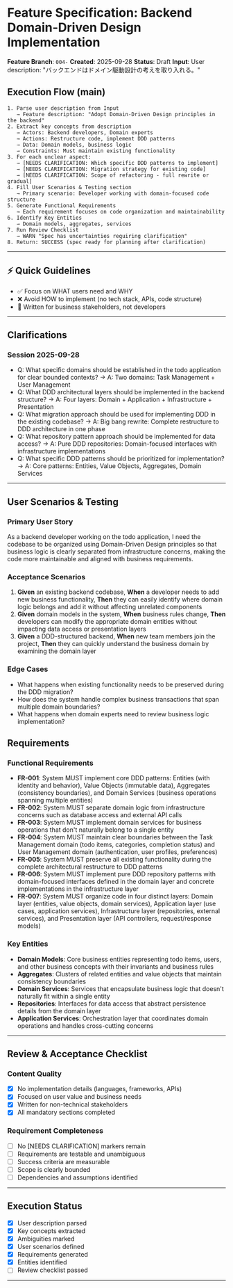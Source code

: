 # Feature Specification: Backend Domain-Driven Design Implementation

**Feature Branch**: `004-`
**Created**: 2025-09-28
**Status**: Draft
**Input**: User description: "バックエンドはドメイン駆動設計の考えを取り入れる。"

## Execution Flow (main)
```
1. Parse user description from Input
   → Feature description: "Adopt Domain-Driven Design principles in the backend"
2. Extract key concepts from description
   → Actors: Backend developers, Domain experts
   → Actions: Restructure code, implement DDD patterns
   → Data: Domain models, business logic
   → Constraints: Must maintain existing functionality
3. For each unclear aspect:
   → [NEEDS CLARIFICATION: Which specific DDD patterns to implement]
   → [NEEDS CLARIFICATION: Migration strategy for existing code]
   → [NEEDS CLARIFICATION: Scope of refactoring - full rewrite or gradual]
4. Fill User Scenarios & Testing section
   → Primary scenario: Developer working with domain-focused code structure
5. Generate Functional Requirements
   → Each requirement focuses on code organization and maintainability
6. Identify Key Entities
   → Domain models, aggregates, services
7. Run Review Checklist
   → WARN "Spec has uncertainties requiring clarification"
8. Return: SUCCESS (spec ready for planning after clarification)
```

---

## ⚡ Quick Guidelines
- ✅ Focus on WHAT users need and WHY
- ❌ Avoid HOW to implement (no tech stack, APIs, code structure)
- 👥 Written for business stakeholders, not developers

---

## Clarifications

### Session 2025-09-28
- Q: What specific domains should be established in the todo application for clear bounded contexts? → A: Two domains: Task Management + User Management
- Q: What DDD architectural layers should be implemented in the backend structure? → A: Four layers: Domain + Application + Infrastructure + Presentation
- Q: What migration approach should be used for implementing DDD in the existing codebase? → A: Big bang rewrite: Complete restructure to DDD architecture in one phase
- Q: What repository pattern approach should be implemented for data access? → A: Pure DDD repositories: Domain-focused interfaces with infrastructure implementations
- Q: What specific DDD patterns should be prioritized for implementation? → A: Core patterns: Entities, Value Objects, Aggregates, Domain Services

---

## User Scenarios & Testing

### Primary User Story
As a backend developer working on the todo application, I need the codebase to be organized using Domain-Driven Design principles so that business logic is clearly separated from infrastructure concerns, making the code more maintainable and aligned with business requirements.

### Acceptance Scenarios
1. **Given** an existing backend codebase, **When** a developer needs to add new business functionality, **Then** they can easily identify where domain logic belongs and add it without affecting unrelated components
2. **Given** domain models in the system, **When** business rules change, **Then** developers can modify the appropriate domain entities without impacting data access or presentation layers
3. **Given** a DDD-structured backend, **When** new team members join the project, **Then** they can quickly understand the business domain by examining the domain layer

### Edge Cases
- What happens when existing functionality needs to be preserved during the DDD migration?
- How does the system handle complex business transactions that span multiple domain boundaries?
- What happens when domain experts need to review business logic implementation?

## Requirements

### Functional Requirements
- **FR-001**: System MUST implement core DDD patterns: Entities (with identity and behavior), Value Objects (immutable data), Aggregates (consistency boundaries), and Domain Services (business operations spanning multiple entities)
- **FR-002**: System MUST separate domain logic from infrastructure concerns such as database access and external API calls
- **FR-003**: System MUST implement domain services for business operations that don't naturally belong to a single entity
- **FR-004**: System MUST maintain clear boundaries between the Task Management domain (todo items, categories, completion status) and User Management domain (authentication, user profiles, preferences)
- **FR-005**: System MUST preserve all existing functionality during the complete architectural restructure to DDD patterns
- **FR-006**: System MUST implement pure DDD repository patterns with domain-focused interfaces defined in the domain layer and concrete implementations in the infrastructure layer
- **FR-007**: System MUST organize code in four distinct layers: Domain layer (entities, value objects, domain services), Application layer (use cases, application services), Infrastructure layer (repositories, external services), and Presentation layer (API controllers, request/response models)

### Key Entities
- **Domain Models**: Core business entities representing todo items, users, and other business concepts with their invariants and business rules
- **Aggregates**: Clusters of related entities and value objects that maintain consistency boundaries
- **Domain Services**: Services that encapsulate business logic that doesn't naturally fit within a single entity
- **Repositories**: Interfaces for data access that abstract persistence details from the domain layer
- **Application Services**: Orchestration layer that coordinates domain operations and handles cross-cutting concerns

---

## Review & Acceptance Checklist

### Content Quality
- [x] No implementation details (languages, frameworks, APIs)
- [x] Focused on user value and business needs
- [x] Written for non-technical stakeholders
- [x] All mandatory sections completed

### Requirement Completeness
- [ ] No [NEEDS CLARIFICATION] markers remain
- [ ] Requirements are testable and unambiguous
- [ ] Success criteria are measurable
- [ ] Scope is clearly bounded
- [ ] Dependencies and assumptions identified

---

## Execution Status

- [x] User description parsed
- [x] Key concepts extracted
- [x] Ambiguities marked
- [x] User scenarios defined
- [x] Requirements generated
- [x] Entities identified
- [ ] Review checklist passed

---